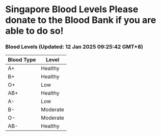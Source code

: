Singapore Blood Levels
 Please donate to the Blood Bank if you are able to do so!
================================================================================================================================

### Blood Levels (Updated: 12 Jan 2025 09:25:42 GMT+8)
| Blood Type | Level     |
|------------|-----------|
| A+     | Healthy |
| B+     | Healthy |
| O+     | Low |
| AB+     | Healthy |
| A-     | Low |
| B-     | Moderate |
| O-     | Moderate |
| AB-     | Healthy |
